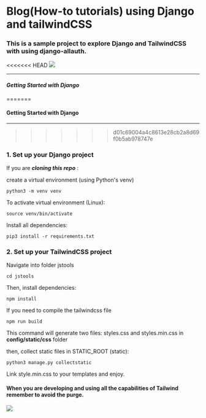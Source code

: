 # Blog(How-to tutorials) using Django and tailwindCSS

### This is a sample project to explore Django and TailwindCSS with using django-allauth.

<<<<<<< HEAD
![](./readme_images/tailwindproject.png)
____________
#### *Getting Started with Django*

=======

#### Getting Started with Django
____________
>>>>>>> d01c69004a4c8613e28cb2a8d69f0b5ab978747e
### 1. Set up your Django project

If you are ___cloning this repo___ :

create a virtual environment (using Python's venv)

    python3 -m venv venv 

To activate virtual environment (Linux):

    source venv/bin/activate

Install all dependencies:

    pip3 install -r requirements.txt

### 2. Set up your TailwindCSS project

Navigate into folder jstools

    cd jstools

Then, install dependencies:

    npm install

If you need to compile the tailwindcss file

    npm run build

This command will generate two files: styles.css and styles.min.css in __config/static/css__ folder

then, collect static files in STATIC_ROOT (static): 

    python3 manage.py collectstatic

Link style.min.css to your templates and enjoy.

#### When you are developing and using all the capabilities of Tailwind remember to avoid the purge.

![](./readme_images/1.png)




